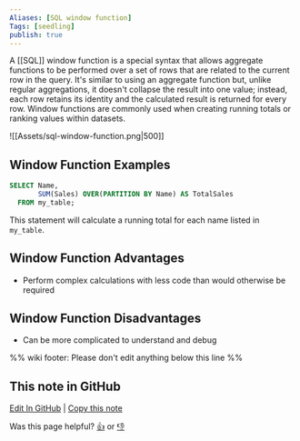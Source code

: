 ```yaml
---
Aliases: [SQL window function]
Tags: [seedling]
publish: true
---
```


A [[SQL]] window function is a special syntax that allows aggregate functions to be performed over a set of rows that are related to the current row in the query. It's similar to using an aggregate function but, unlike regular aggregations, it doesn't collapse the result into one value; instead, each row retains its identity and the calculated result is returned for every row. Window functions are commonly used when creating running totals or ranking values within datasets.

![[Assets/sql-window-function.png|500]]

## Window Function Examples

```sql
SELECT Name, 
       SUM(Sales) OVER(PARTITION BY Name) AS TotalSales
  FROM my_table;
```

This statement will calculate a running total for each name listed in `my_table`.

## Window Function Advantages

- Perform complex calculations with less code than would otherwise be required

## Window Function Disadvantages

- Can be more complicated to understand and debug

%% wiki footer: Please don't edit anything below this line %%

## This note in GitHub

<span class="git-footer">[Edit In GitHub](https://github.dev/data-engineering-community/data-engineering-wiki/blob/main/Concepts/Window%20Function.md "git-hub-edit-note") | [Copy this note](https://raw.githubusercontent.com/data-engineering-community/data-engineering-wiki/main/Concepts/Window%20Function.md "git-hub-copy-note")</span>

<span class="git-footer">Was this page helpful?
[👍](https://tally.so/r/mOaxjk?rating=Yes&url=https://dataengineering.wiki/Concepts/Window%20Function) or [👎](https://tally.so/r/mOaxjk?rating=No&url=https://dataengineering.wiki/Concepts/Window%20Function)</span>
